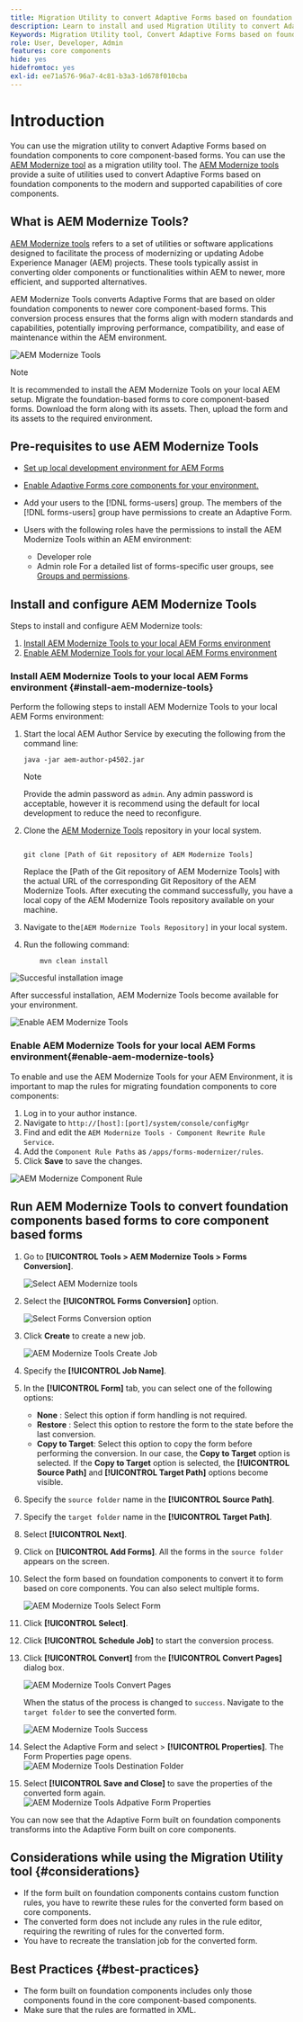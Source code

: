 ```yaml
---
title: Migration Utility to convert Adaptive Forms based on foundation components to core component based forms
description: Learn to install and used Migration Utility to convert Adaptive Forms based on Foundation components to core component based forms.
Keywords: Migration Utility tool, Convert Adaptive Forms based on foundation components to core component based forms, Convert Foundation forms to Core components forms, Using Modernizer tool to convert Foundation Components to Core components in forms.
role: User, Developer, Admin
features: core components
hide: yes
hidefromtoc: yes
exl-id: ee71a576-96a7-4c81-b3a3-1d678f010cba
---
```

# Introduction 

You can use the migration utility to convert Adaptive Forms based on foundation components to core component-based forms. You can use the [AEM Modernize tool](https://opensource.adobe.com/aem-modernize-tools/) as a migration utility tool. The [AEM Modernize tools](https://opensource.adobe.com/aem-modernize-tools/) provide a suite of utilities used to convert Adaptive Forms based on foundation components to the modern and supported capabilities of core components.

## What is AEM Modernize Tools?

[AEM Modernize tools](https://opensource.adobe.com/aem-modernize-tools/) refers to a set of utilities or software applications designed to facilitate the process of modernizing or updating Adobe Experience Manager (AEM) projects. These tools typically assist in converting older components or functionalities within AEM to newer, more efficient, and supported alternatives.

AEM Modernize Tools converts Adaptive Forms that are based on older foundation components to newer core component-based forms. This conversion process ensures that the forms align with modern standards and capabilities, potentially improving performance, compatibility, and ease of maintenance within the AEM environment.

![AEM Modernize Tools](/help/forms/assets/aem-modernize-tools.png)

>[!NOTE]
> 
> It is recommended to install the AEM Modernize Tools on your local AEM setup. Migrate the foundation-based forms to core component-based forms. Download the form along with its assets. Then, upload the form and its assets to the required environment.

## Pre-requisites to use AEM Modernize Tools

* [Set up local development environment for AEM Forms](/help/forms/setup-local-development-environment.md)
* [Enable Adaptive Forms core components for your environment.](/help/forms/enable-adaptive-forms-core-components.md)

* Add your users to the [!DNL forms-users] group. The members of the [!DNL forms-users] group have permissions to create an Adaptive Form. 

* Users with the following roles have the permissions to install the AEM Modernize Tools within an AEM environment:
  * Developer role
  * Admin role
  For a detailed list of forms-specific user groups, see [Groups and permissions](forms-groups-privileges-tasks.md).

## Install and configure AEM Modernize Tools 

Steps to install and configure AEM Modernize tools:

1. [Install AEM Modernize Tools to your local AEM Forms environment](#install-aem-modernize-tools)
2. [Enable AEM Modernize Tools for your local AEM Forms environment](#enable-aem-modernize-tools)

### Install AEM Modernize Tools to your local AEM Forms environment {#install-aem-modernize-tools}

Perform the following steps to install AEM Modernize Tools to your local AEM Forms environment:

1. Start the local AEM Author Service by executing the following from the command line:

    `java -jar aem-author-p4502.jar`

    >[!NOTE]
    >
    > Provide the admin password as `admin`. Any admin password is acceptable, however it is recommend using the default for local development to reduce the need to reconfigure.

1. Clone the [AEM Modernize Tools](https://git.corp.adobe.com/livecycle/forms-modernizer/tree/convertForms) repository in your local system.

    ```Shell 

    git clone [Path of Git repository of AEM Modernize Tools]

    ```
    Replace the [Path of the Git repository of AEM Modernize Tools] with the actual URL of the corresponding Git Repository of the AEM Modernize Tools. 
    After executing the command successfully, you have a local copy of the AEM Modernize Tools repository available on your machine.

1. Navigate to the`[AEM Modernize Tools Repository]`  in your local system.
1. Run the following command: 

    ```Shell
        mvn clean install 
    
    ```
 ![Succesful installation image](/help/forms/assets/aem-modernize-install-steps.png)

After successful installation, AEM Modernize Tools become available for your environment. 

![Enable AEM Modernize Tools](/help/forms/assets/enable-aem-modernizer-tools.png) 


### Enable AEM Modernize Tools for your local AEM Forms environment{#enable-aem-modernize-tools}

To enable and use the AEM Modernize Tools for your AEM Environment, it is important to map the rules for migrating foundation components to core components:

1. Log in to your author instance.
1. Navigate to `http://[host]:[port]/system/console/configMgr`
1. Find and edit the `AEM Modernize Tools - Component Rewrite Rule Service`.
1. Add the `Component Rule Paths` as `/apps/forms-modernizer/rules`. 
1. Click **Save** to save the changes.

![AEM Modernize Component Rule](/help/forms/assets/aem-modernize-tools-component-rule.png)

## Run AEM Modernize Tools to convert foundation components based forms to core component based forms 

1. Go to **[!UICONTROL Tools > AEM Modernize Tools > Forms Conversion]**.
   
   ![Select AEM Modernize tools](/help/forms/assets/aem-modernize-tools-select.png)

1. Select the **[!UICONTROL Forms Conversion]** option.
   
   ![Select Forms Conversion option](/help/forms/assets/aem-modernize-forms-conversion.png)

1. Click **Create** to create a new job.

    ![AEM Modernize Tools Create Job](/help/forms/assets/aem-modernize-tools-create-job.png)

1. Specify the **[!UICONTROL Job Name]**.
1. In the **[!UICONTROL Form]** tab, you can select one of the following options:
   * **None** : Select this option if form handling is not required.
   * **Restore** : Select this option to restore the form to the state before the last conversion.
   * **Copy to Target**: Select this option to copy the form before performing the conversion.
  In our case, the **Copy to Target** option is selected. If the **Copy to Target** option is selected, the **[!UICONTROL Source Path]** and **[!UICONTROL Target Path]** options become visible.

1. Specify the `source folder` name in the **[!UICONTROL Source Path]**.
1. Specify the `target folder` name in the **[!UICONTROL Target Path]**.
1. Select **[!UICONTROL Next]**.
1. Click on **[!UICONTROL Add Forms]**. All the forms in the `source folder` appears on the screen.
1. Select the form based on foundation components to convert it to form based on core components. You can also select multiple forms.

    ![AEM Modernize Tools Select Form](/help/forms/assets/aem-modernize-tools-select-form.png)

1. Click **[!UICONTROL Select]**.
1. Click **[!UICONTROL Schedule Job]** to start the conversion process.
1. Click **[!UICONTROL Convert]** from the **[!UICONTROL Convert Pages]** dialog box.

   ![AEM Modernize Tools Convert Pages](/help/forms/assets/aem-modernize-tools-convert-form.png)

   When the status of the process is changed to `success`. Navigate to the `target folder` to see the converted form.

   ![AEM Modernize Tools Success](/help/forms/assets/aem-modernize-tools-success.png)

1.  Select the Adaptive Form and select > **[!UICONTROL Properties]**. The Form Properties page opens. 
     ![AEM Modernize Tools Destination Folder](/help/forms/assets/aem-modernize-tools-destination-folder.png)

1. Select **[!UICONTROL Save and Close]** to save the properties of the converted form again.
    ![AEM Modernize Tools Adpative Form Properties](/help/forms/assets/aem-modernize-tools-af-properties.png)

You can now see that the Adaptive Form built on foundation components transforms into the Adaptive Form built on core components. 

## Considerations while using the Migration Utility tool {#considerations}

* If the form built on foundation components contains custom function rules, you have to rewrite these rules for the converted form based on core components. 
* The converted form does not include any rules in the rule editor, requiring the rewriting of rules for the converted form.
* You have to recreate the translation job for the converted form.

## Best Practices {#best-practices}

* The form built on foundation components includes only those components found in the core component-based components.
* Make sure that the rules are formatted in XML.
